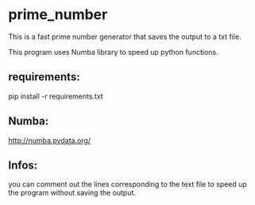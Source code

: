# prime_number
This is a fast prime number generator that saves the output to a txt file.

This program uses Numba library to speed up python functions.

requirements:
--

pip install -r requirements.txt

Numba:
--
http://numba.pydata.org/

Infos:
--
you can comment out the lines corresponding to the text file to speed up the program without saving the output.
